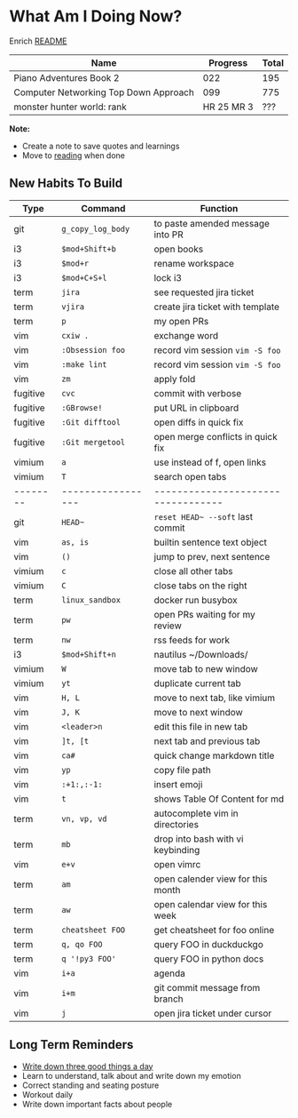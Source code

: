 # What Am I Doing Now?

Enrich [README](./readmereadme.md)

| Name                                  | Progress   | Total |
| ------------------------------------- | ---------- | ----- |
| Piano Adventures Book 2               | 022        | 195   |
| Computer Networking Top Down Approach | 099        | 775   |
| monster hunter world: rank            | HR 25 MR 3 | ???   |

**Note:**

- Create a note to save quotes and learnings
- Move to [reading](./reading.md) when done

## New Habits To Build

| Type     | Command           | Function                           |
| -------- | ----------------- | ---------------------------------- |
| git      | `g_copy_log_body` | to paste amended message into PR   |
| i3       | `$mod+Shift+b`    | open books                         |
| i3       | `$mod+r`          | rename workspace                   |
| i3       | `$mod+C+S+l`      | lock i3                            |
| term     | `jira`            | see requested jira ticket          |
| term     | `vjira`           | create jira ticket with template   |
| term     | `p`               | my open PRs                        |
| vim      | `cxiw .`          | exchange word                      |
| vim      | `:Obsession foo`  | record vim session `vim -S foo`    |
| vim      | `:make lint`      | record vim session `vim -S foo`    |
| vim      | `zm`              | apply fold                         |
| fugitive | `cvc`             | commit with verbose                |
| fugitive | `:GBrowse!`       | put URL in clipboard               |
| fugitive | `:Git difftool`   | open diffs in quick fix            |
| fugitive | `:Git mergetool`  | open merge conflicts in quick fix  |
| vimium   | `a`               | use instead of f, open links       |
| vimium   | `T`               | search open tabs                   |
| -------- | ----------------- | ---------------------------------- |
| git      | `HEAD~`           | `reset HEAD~ --soft` last commit   |
| vim      | `as, is`          | builtin sentence text object       |
| vim      | `()`              | jump to prev, next sentence        |
| vimium   | `c`               | close all other tabs               |
| vimium   | `C`               | close tabs on the right            |
| term     | `linux_sandbox`   | docker run busybox                 |
| term     | `pw`              | open PRs waiting for my review     |
| term     | `nw`              | rss feeds for work                 |
| i3       | `$mod+Shift+n`    | nautilus ~/Downloads/              |
| vimium   | `W`               | move tab to new window             |
| vimium   | `yt`              | duplicate  current tab             |
| vim      | `H, L`            | move to next tab, like vimium      |
| vim      | `J, K`            | move to next window                |
| vim      | `<leader>n`       | edit this file in new tab          |
| vim      | `]t, [t`          | next tab and previous tab          |
| vim      | `ca#`             | quick change markdown title        |
| vim      | `yp`              | copy file path                     |
| vim      | `:+1:,:-1:`       | insert emoji                       |
| vim      | `t`               | shows Table Of Content for md      |
| term     | `vn, vp, vd`      | autocomplete vim in directories    |
| term     | `mb`              | drop into bash with vi keybinding  |
| vim      | `e+v`             | open vimrc                         |
| term     | `am`              | open calender view for this month  |
| term     | `aw`              | open calendar view for this week   |
| term     | `cheatsheet FOO`  | get cheatsheet for foo online      |
| term     | `q, qo FOO`       | query FOO in duckduckgo            |
| term     | `q '!py3 FOO'`    | query FOO in python docs           |
| vim      | `i+a`             | agenda                             |
| vim      | `i+m`             | git commit message from branch     |
| vim      | `j`               | open jira ticket under cursor      |

## Long Term Reminders

- [Write down three good things a day](https://ggia.berkeley.edu/practice/three-good-things)
- Learn to understand, talk about and write down my emotion
- Correct standing and seating posture
- Workout daily
- Write down important facts about people

